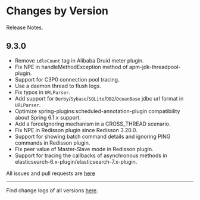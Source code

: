 Changes by Version
==================
Release Notes.

9.3.0
------------------

* Remove `idleCount` tag in Alibaba Druid meter plugin.
* Fix NPE in handleMethodException method of apm-jdk-threadpool-plugin.
* Support for C3P0 connection pool tracing.
* Use a daemon thread to flush logs.
* Fix typos in `URLParser`.
* Add support for `Derby`/`Sybase`/`SQLite`/`DB2`/`OceanBase` jdbc url format in `URLParser`.
* Optimize spring-plugins:scheduled-annotation-plugin compatibility about Spring 6.1.x support.
* Add a forceIgnoring mechanism in a CROSS_THREAD scenario.
* Fix NPE in Redisson plugin since Redisson 3.20.0.
* Support for showing batch command details and ignoring PING commands in Redisson plugin.
* Fix peer value of Master-Slave mode in Redisson plugin.
* Support for tracing the callbacks of asynchronous methods in elasticsearch-6.x-plugin/elasticsearch-7.x-plugin.

All issues and pull requests are [here](https://github.com/apache/skywalking/milestone/213?closed=1)

------------------
Find change logs of all versions [here](changes).
